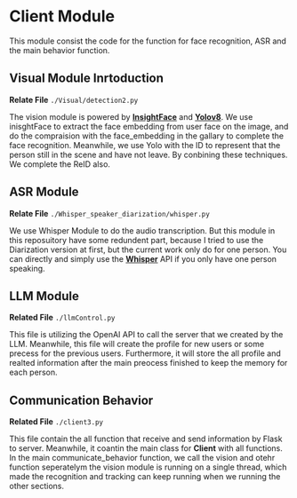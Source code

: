 # Client Module
This module consist the code for the function for face recognition, ASR and the main behavior function. 

## Visual Module Inrtoduction
**Relate File** `./Visual/detection2.py`

The vision module is powered by [**InsightFace**](https://github.com/deepinsight/insightface) and [**Yolov8**](https://github.com/ultralytics/ultralytics). We use inisghtFace to extract the face embedding from user face on the image, and do the compraision with the face_embedding in the gallary to complete the face recognition. Meanwhile, we use Yolo with the ID to represent that the person still in the scene and have not leave. By conbining these techniques. We complete the ReID also. 

## ASR Module 
**Relate File** `./Whisper_speaker_diarization/whisper.py`

We use Whisper Module to do the audio transcription. But this module in this reposuitory have some redundent part, because I tried to use the Diarization version at first, but the current work only do for one person. You can directly and simply use the [**Whisper**](https://github.com/openai/whisper) API if you only have one person speaking. 

## LLM Module
**Related File** `./llmControl.py`

This file is utilizing the OpenAI API to call the server that we created by the LLM. Meanwhile, this file will create the profile for new users or some precess for the previous users. Furthermore, it will store the all profile and realted information after the main preocess finished to keep the memory for each person.

## Communication Behavior
**Related File** `./client3.py`

This file contain the all function that receive and send information by Flask to server. Meanwhile, it coantin the main class for **Client** with all functions. In the main communicate_behavior function, we call the vision and otehr function seperatelym the vision module is running on a single thread, which made the recognition and tracking can keep running when we running the other sections. 